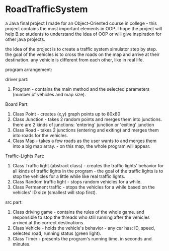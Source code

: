 # RoadTrafficSystem
a Java final project I made for an Object-Oriented course in college - this project contains the most important elements in OOP. I hope the project will help B.sc students to understand the idea of OOP or will give inspiration for other java projects.


the idea of the project is to create a traffic system simulator step by step.
the goal of the vehicles is to cross the roads on the map and arrive at their destination. any vehicle is different from each other, like in real life. 

program  arrangement:

driver part:
1. Program - contains the main method and the selected parameters (number of vehicles and map size).

Board Part:
1. Class Point - creates (x,y) graph points up to 80x80 
2. Class Junction - takes 2 random points and merges them into junctions.
there are 2 kinds of junctions: 'entering' junction or 'exiting' junction
 3. Class Road - takes 2  junctions (entering and exiting) and merges them into roads for the vehicles.
4. Class Map - takes a few roads as the user wants to and merges them into a big map array. - on this map, the whole program will appear.

Traffic-Lights Part:
1. Class Traffic light (abstract class) - creates the traffic lights' behavior for all kinds of traffic lights in the program - the goal of the traffic lights is to stop the vehicles for a little while like real traffic lights.
2. Class Random traffic light - stops random vehicles for a while.
3. Class Permanent traffic - stops the vehicles for a while based on the vehicles' ID size (smallest will stop first).

src part:
1. Class driving game - contains the rules of the whole game. and responsible to stop the threads who still running after the vehicles arrived at the correct destinations.
2. Class Vehicle - holds the vehicle's behavior - any car has:
ID, speed, selected road, running status (green light).
3. Class Timer - presents the program's running time. in seconds and minutes. 
